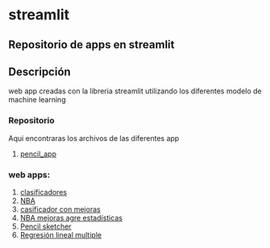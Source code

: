 # streamlit  

**Repositorio de apps en streamlit**
---
## Descripción  
web app creadas con la libreria streamlit utilizando los diferentes modelo de machine learning

### Repositorio  
Aqui encontraras los archivos de las diferentes app
1. [pencil_app](https://github.com/luishernand/pencil_app)

### web apps:  
1. [clasificadores](https://clasificador-app.herokuapp.com/)  
1. [NBA](https://nba-apy.herokuapp.com/)
1. [casificador con mejoras](https://clasificadorapp.herokuapp.com/)  
1. [NBA mejoras agre estadísticas](https://nba-references.herokuapp.com/)  
1. [Pencil sketcher](https://pencil-app.herokuapp.com/)
1. [Regresión lineal multiple](https://share.streamlit.io/luishernand/lineal_regression_app/main/share_lineal.py)

